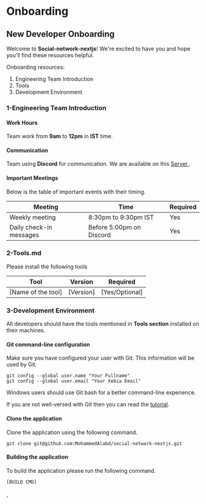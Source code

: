 # Onboarding

## New Developer Onboarding

Welcome to **Social-network-nextjs**! We're excited to have you and hope you'll find these resources helpful.

Onboarding resources:

1. Engineering Team Introduction
2. Tools
3. Development Environment

### 1-Engineering Team Introduction

#### Work Hours

Team work from **9am** to **12pm** in **IST** time.

#### Communication

Team using **Discord** for communication. We are available on this [Server ](https://discord.com/channels/1127166325228314747/1127166325723254804).

#### Important Meetings

Below is the table of important events with their timing.

| Meeting                 | Time                     | Required |
| ----------------------- | ------------------------ | -------- |
| Weekly meeting          | 8:30pm to 9:30pm IST     | Yes      |
| Daily check-in messages | Before 5:00pm on Discord | Yes      |

### 2-Tools.md

Please install the following tools

| Tool                | Version    | Required        |
| ------------------- | ---------- | --------------- |
| \[Name of the tool] | \[Version] | \[Yes/Optional] |

### 3-Development Environment

All developers should have the tools mentioned in **Tools section** installed on their machines.

#### Git command-line configuration

Make sure you have configured your user with Git. This information will be used by Git.

```
git config --global user.name "Your Fullname"
git config --global user.email "Your Xebia Email"
```

Windows users should use Git bash for a better command-line experience.

If you are not well-versed with Git then you can read the [tutorial](https://github.com/shekhargulati/git-the-missing-tutorial).

#### Clone the application

Clone the application using the following command.

```
git clone git@github.com:MohammedAlabd/social-network-nextjs.git
```

#### Building the application

To build the application please run the following command.

```
[BUILD CMD]
```

#### .
